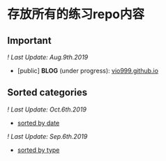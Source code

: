 # 存放所有的练习repo内容


## Important

*! Last Update: Aug.9th.2019*
- [public] **BLOG** (under progress): [vio999.github.io](https://github.com/vio999/vio999.github.io)

## Sorted categories

*! Last Update: Oct.6th.2019*
- [sorted by date](list.md)

*! Last Update: Sep.6th.2019*
- [sorted by type](types.md)
